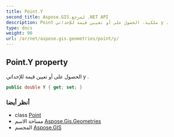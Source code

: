 ```yaml
---
title: Point.Y
second_title: Aspose.GIS لمرجع .NET API
description: Point ملكية. الحصول على أو تعيين قيمة للإحداثي y .
type: docs
weight: 90
url: /ar/net/aspose.gis.geometries/point/y/
---
```

## Point.Y property

الحصول على أو تعيين قيمة للإحداثي y .

```csharp
public double Y { get; set; }
```

### أنظر أيضا

* class [Point](../)
* مساحة الاسم [Aspose.Gis.Geometries](../../point/)
* المجسم [Aspose.GIS](../../../)


